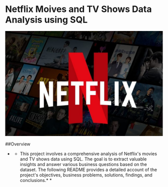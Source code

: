 # Netflix Moives and TV Shows Data Analysis using SQL
![Netflix Logo](https://github.com/edwin14631/netflix_project_analysis/blob/main/logo.png)

##Overview
* * This project involves a comprehensive analysis of Netflix's movies and TV shows data using SQL. The goal is to extract valuable insights and answer various business questions based on the dataset. The following README provides a detailed account of the project's objectives, business problems, solutions, findings, and conclusions.* *


